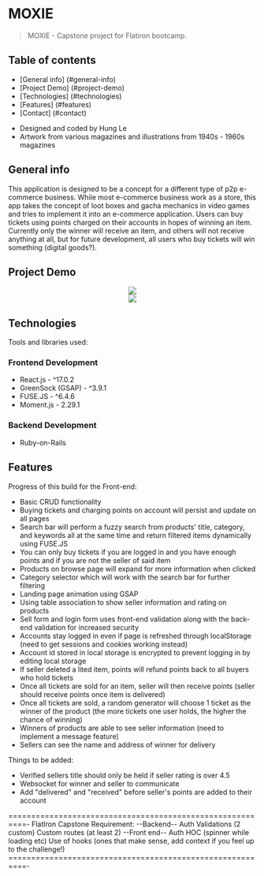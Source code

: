 # MOXIE

> MOXIE - Capstone project for Flatiron bootcamp.

## Table of contents

- [General info] (#general-info)
- [Project Demo] (#project-demo)
- [Technologies] (#technologies)
- [Features] (#features)
- [Contact] (#contact)

* Designed and coded by Hung Le
* Artwork from various magazines and illustrations from 1940s - 1960s magazines

## General info

This application is designed to be a concept for a different type of p2p e-commerce business. While most e-commerce business work as a store, this app takes the concept of loot boxes and gacha mechanics in video games and tries to implement it into an e-commerce application. Users can buy tickets using points charged on their accounts in hopes of winning an item. Currently only the winner will receive an item, and others will not receive anything at all, but for future development, all users who buy tickets will win something (digital goods?).

## Project Demo

<div align="center">
<kbd>
<img src="/images/moxie-screenshot.png">
</kbd>
</div>

<div align="center">
<kbd>
<img src="/images/moxie-screenshot2.png">
</kbd>
</div>

## Technologies

Tools and libraries used:

### Frontend Development

- React.js - ^17.0.2
- GreenSock (GSAP) - ^3.9.1
- FUSE.JS - ^6.4.6
- Moment.js - 2.29.1

### Backend Development

- Ruby-on-Rails

## Features

Progress of this build for the Front-end:

- Basic CRUD functionality
- Buying tickets and charging points on account will persist and update on all pages
- Search bar will perform a fuzzy search from products' title, category, and keywords all at the same time and return filtered items dynamically using FUSE.JS
- You can only buy tickets if you are logged in and you have enough points and if you are not the seller of said item
- Products on browse page will expand for more information when clicked
- Category selector which will work with the search bar for further filtering
- Landing page animation using GSAP
- Using table association to show seller information and rating on products
- Sell form and login form uses front-end validation along with the back-end validation for increased security
- Accounts stay logged in even if page is refreshed through localStorage (need to get sessions and cookies working instead)
- Account id stored in local storage is encrypted to prevent logging in by editing local storage
- If seller deleted a lited item, points will refund points back to all buyers who hold tickets
- Once all tickets are sold for an item, seller will then receive points (seller should receive points once item is delivered)
- Once all tickets are sold, a random generator will choose 1 ticket as the winner of the product (the more tickets one user holds, the higher the chance of winning)
- Winners of products are able to see seller information (need to implement a message feature)
- Sellers can see the name and address of winner for delivery

Things to be added:

- Verified sellers title should only be held if seller rating is over 4.5
- Websocket for winner and seller to communicate
- Add "delivered" and "received" before seller's points are added to their account

==========================================================-
FlatIron Capstone Requirement:
--Backend--
Auth
Validations (2 custom)
Custom routes (at least 2)
--Front end--
Auth
HOC (spinner while loading etc)
Use of hooks (ones that make sense, add context if you feel up to the challenge!)
==========================================================-

